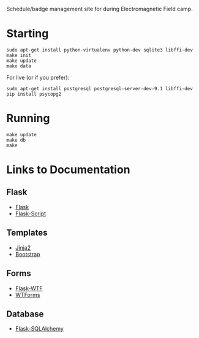 Schedule/badge management site for during Electromagnetic Field camp.

Starting
========
```
sudo apt-get install python-virtualenv python-dev sqlite3 libffi-dev
make init
make update
make data
```

For live (or if you prefer):
```
sudo apt-get install postgresql postgresql-server-dev-9.1 libffi-dev
pip install psycopg2
```

Running
=======
```
make update
make db
make
```

Links to Documentation
======================

## Flask

* [Flask](http://flask.pocoo.org/docs/)
* [Flask-Script](http://packages.python.org/Flask-Script/)

## Templates

* [Jinja2](http://jinja.pocoo.org/docs/)
* [Bootstrap](http://twitter.github.com/bootstrap/)

## Forms

* [Flask-WTF](http://packages.python.org/Flask-WTF/)
* [WTForms](http://wtforms.simplecodes.com/docs/1.0.1/)

## Database

* [Flask-SQLAlchemy](http://packages.python.org/Flask-SQLAlchemy/)

